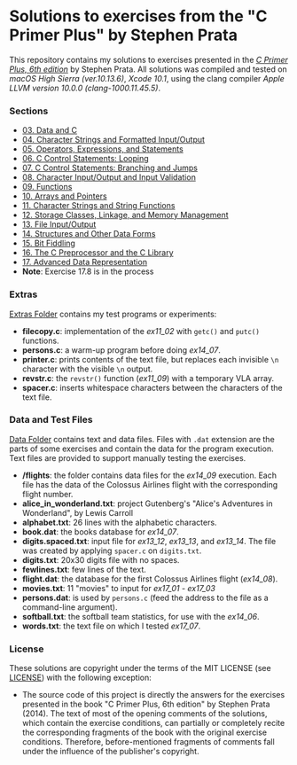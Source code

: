 # Solutions to exercises from the "C Primer Plus" by Stephen Prata

This repository contains my solutions to exercises presented in the [_C Primer Plus, 6th edition_](https://www.amazon.com/gp/product/0321928423/) by Stephen Prata.
All solutions was compiled and tested on _macOS High Sierra (ver.10.13.6)_, _Xcode 10.1_, using the clang compiler _Apple LLVM version 10.0.0 (clang-1000.11.45.5)_.


### Sections

* [03. Data and C](src/pset03/)
* [04. Character Strings and Formatted Input/Output](src/pset04/)
* [05. Operators, Expressions, and Statements](src/pset05/)
* [06. C Control Statements: Looping](src/pset06/)
* [07. C Control Statements: Branching and Jumps](src/pset07/)
* [08. Character Input/Output and Input Validation](src/pset08/)
* [09. Functions](src/pset09/)
* [10. Arrays and Pointers](src/pset10/)
* [11. Character Strings and String Functions](src/pset11/)
* [12. Storage Classes, Linkage, and Memory Management](src/pset12/)
* [13. File Input/Output](src/pset13/)
* [14. Structures and Other Data Forms](src/pset14/)
* [15. Bit Fiddling](src/pset15/)
* [16. The C Preprocessor and the C Library](src/pset16/)
* [17. Advanced Data Representation](src/pset17/)
* __Note__: Exercise 17.8 is in the process


### Extras

[Extras Folder](src/extras/) contains my test programs or experiments:

* __filecopy.c__: implementation of the *ex11_02* with `getc()` and `putc()` functions.
* __persons.c__: a warm-up program before doing *ex14_07*.
* __printer.c__: prints contents of the text file, but replaces each invisible `\n` character with the visible `\n` output.
* __revstr.c__: the `revstr()` function (*ex11_09*) with a temporary VLA array.
* __spacer.c__: inserts whitespace characters between the characters of the text file.


### Data and Test Files

[Data Folder](data/) contains text and data files.
Files with `.dat` extension are the parts of some exercises and contain the data for the program execution.  
Text files are provided to support manually testing the exercises.

* __/flights__: the folder contains data files for the *ex14_09* execution. Each file has the data of the Colossus Airlines flight with the corresponding flight number.
* __alice_in_wonderland.txt__: project Gutenberg's "Alice's Adventures in Wonderland", by Lewis Carroll
* __alphabet.txt__: 26 lines with the alphabetic characters.
* __book.dat__: the books database for *ex14_07*.
* __digits.spaced.txt__: input file for *ex13_12*, *ex13_13*, and *ex13_14*. The file was created by applying `spacer.c` on `digits.txt`.
* __digits.txt__: 20x30 digits file with no spaces.
* __fewlines.txt__: few lines of the text.
* __flight.dat__: the database for the first Colossus Airlines flight (*ex14_08*).
* __movies.txt__: 11 "movies" to input for *ex17_01* - *ex17_03*
* __persons.dat__: is used by `persons.c` (feed the address to the file as a command-line argument).
* __softball.txt__: the softball team statistics, for use with the *ex14_06*.
* __words.txt__: the text file on which I tested *ex17_07*.


### License

These solutions are copyright under the terms of the MIT LICENSE (see [LICENSE](LICENSE.md)) with the following exception:

* The source code of this project is directly the answers for the exercises presented in the book "C Primer Plus, 6th edition" by Stephen Prata (2014). The text of most of the opening comments of the solutions, which contain the exercise conditions, can partially or completely recite the corresponding fragments of the book with the original exercise conditions. Therefore, before-mentioned fragments of comments fall under the influence of the publisher's copyright.
